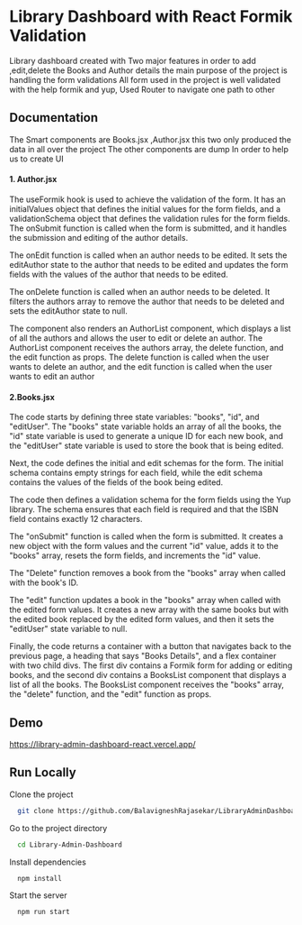 # Library Dashboard with React Formik Validation

Library dashboard created with Two major features in order to add ,edit,delete the Books and Author details the main purpose of the project is handling the form validations All form used in the project is well validated with the help formik and yup, Used Router to navigate one path to other

## Documentation

The Smart components are Books.jsx ,Author.jsx
this two only produced the data in all over the project
The other components are dump In order to help us to create UI

#### 1. Author.jsx

The useFormik hook is used to achieve the validation of the form. It has an initialValues object that defines the initial values for the form fields, and a validationSchema object that defines the validation rules for the form fields. The onSubmit function is called when the form is submitted, and it handles the submission and editing of the author details.

The onEdit function is called when an author needs to be edited. It sets the editAuthor state to the author that needs to be edited and updates the form fields with the values of the author that needs to be edited.

The onDelete function is called when an author needs to be deleted. It filters the authors array to remove the author that needs to be deleted and sets the editAuthor state to null.

The component also renders an AuthorList component, which displays a list of all the authors and allows the user to edit or delete an author. The AuthorList component receives the authors array, the delete function, and the edit function as props. The delete function is called when the user wants to delete an author, and the edit function is called when the user wants to edit an author

#### 2.Books.jsx

The code starts by defining three state variables: "books", "id", and "editUser". The "books" state variable holds an array of all the books, the "id" state variable is used to generate a unique ID for each new book, and the "editUser" state variable is used to store the book that is being edited.

Next, the code defines the initial and edit schemas for the form. The initial schema contains empty strings for each field, while the edit schema contains the values of the fields of the book being edited.

The code then defines a validation schema for the form fields using the Yup library. The schema ensures that each field is required and that the ISBN field contains exactly 12 characters.

The "onSubmit" function is called when the form is submitted. It creates a new object with the form values and the current "id" value, adds it to the "books" array, resets the form fields, and increments the "id" value.

The "Delete" function removes a book from the "books" array when called with the book's ID.

The "edit" function updates a book in the "books" array when called with the edited form values. It creates a new array with the same books but with the edited book replaced by the edited form values, and then it sets the "editUser" state variable to null.

Finally, the code returns a container with a button that navigates back to the previous page, a heading that says "Books Details", and a flex container with two child divs. The first div contains a Formik form for adding or editing books, and the second div contains a BooksList component that displays a list of all the books. The BooksList component receives the "books" array, the "delete" function, and the "edit" function as props.

## Demo

https://library-admin-dashboard-react.vercel.app/

## Run Locally

Clone the project

```bash
  git clone https://github.com/BalavigneshRajasekar/LibraryAdminDashboard-React.git
```

Go to the project directory

```bash
  cd Library-Admin-Dashboard
```

Install dependencies

```bash
  npm install
```

Start the server

```bash
  npm run start
```
